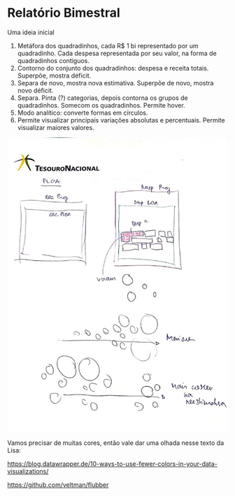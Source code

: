 # Relatório Bimestral

Uma ideia inicial

1. Metáfora dos quadradinhos, cada R$ 1 bi representado por um quadradinho. Cada despesa representada por seu valor, na forma de quadradinhos contíguos.
2. Contorno do conjunto dos quadradinhos: despesa e receita totais. Superpõe, mostra déficit.
3. Separa de novo, mostra nova estimativa. Superpõe de novo, mostra novo déficit.
4. Separa. Pinta (?) categorias, depois contorna os grupos de quadradinhos. Somecom os quadradinhos. Permite hover.
5. Modo analítico: converte formas em círculos.
6. Permite visualizar principais variações absolutas e percentuais. Permite visualizar maiores valores.

![](./inspiration/bimestral-sketch-01.jpeg)

Vamos precisar de muitas cores, então vale dar uma olhada nesse texto da Lisa:

https://blog.datawrapper.de/10-ways-to-use-fewer-colors-in-your-data-visualizations/

https://github.com/veltman/flubber


